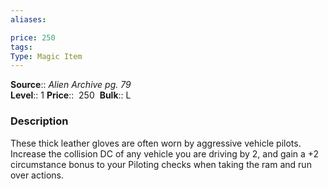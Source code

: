 ```yaml
---
aliases: 

price: 250
tags: 
Type: Magic Item
---
```

**Source**:: _Alien Archive pg. 79_  
**Level**:: 1
**Price**::  250 
**Bulk**:: L

### Description

These thick leather gloves are often worn by aggressive vehicle pilots. Increase the collision DC of any vehicle you are driving by 2, and gain a +2 circumstance bonus to your Piloting checks when taking the ram and run over actions.
